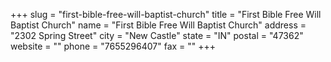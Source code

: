 +++
slug = "first-bible-free-will-baptist-church"
title = "First Bible Free Will Baptist Church"
name = "First Bible Free Will Baptist Church"
address = "2302 Spring Street"
city = "New Castle"
state = "IN"
postal = "47362"
website = ""
phone = "7655296407"
fax = ""
+++
